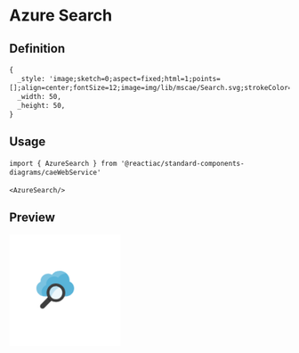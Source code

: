 # Azure Search

## Definition

```
{
  _style: 'image;sketch=0;aspect=fixed;html=1;points=[];align=center;fontSize=12;image=img/lib/mscae/Search.svg;strokeColor=none;',
  _width: 50,
  _height: 50,
}
```

## Usage

```
import { AzureSearch } from '@reactiac/standard-components-diagrams/caeWebService'

<AzureSearch/>
```

## Preview

<img src="./azure-search.png" width="200"/>
